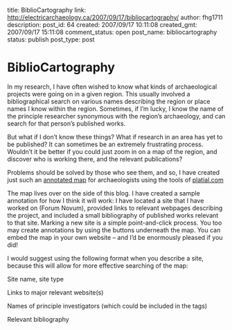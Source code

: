 title: BiblioCartography
link: http://electricarchaeology.ca/2007/09/17/bibliocartography/
author: fhg1711
description: 
post_id: 64
created: 2007/09/17 10:11:08
created_gmt: 2007/09/17 15:11:08
comment_status: open
post_name: bibliocartography
status: publish
post_type: post

# BiblioCartography

In my research, I have often wished to know what kinds of archaeological projects were going on in a given region. This usually involved a bibliographical search on various names describing the region or place names I know within the region. Sometimes, if I’m lucky, I know the name of the principle researcher synonymous with the region’s archaeology, and can search for that person’s published works.

But what if I don’t know these things? What if research in an area has yet to be published? It can sometimes be an extremely frustrating process. Wouldn’t it be better if you could just zoom in on a map of the region, and discover who is working there, and the relevant publications?

Problems should be solved by those who see them, and so, I have created just such an [annotated map](http://platial.com/mapmaker/53902) for archaeologists using the tools of [platial.com](http://platial.com)

The map lives over on the side of this blog. I have created a sample annotation for how I think it will work: I have located a site that I have worked on (Forum Novum), provided links to relevant webpages describing the project, and included a small bibliography of published works relevant to that site. Marking a new site is a simple point-and-click process. You too may create annotations by using the buttons underneath the map. You can embed the map in your own website – and I’d be enormously pleased if you did! 

I would suggest using the following format when you describe a site, because this will allow for more effective searching of the map:

Site name, site type

Links to major relevant website(s)

Names of principle investigators (which could be included in the tags)

Relevant bibliography